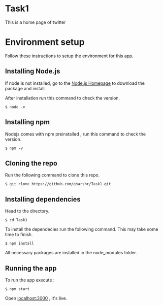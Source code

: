 # Task1

This is a home page of twitter

# Environment setup

Follow these instructions to setup the environment for this app.

## Installing Node.js

If node is not installed, go to the [Node.js Homepage](https://nodejs.org/en/) to download the package and install.

After installation run this command to check the version.
	
    $ node -v

## Installing npm

Nodejs comes with npm preinstalled , run this command to check the version.

	$ npm -v
    
## Cloning the repo

Run the following command to clone this repo.

	$ git clone https://github.com/gharshr/Task1.git
    
## Installing dependencies

Head to the directory.

	$ cd Task1

To install the dependecies run the following command. This may take some time to finish.

	$ npm install
    
All necessary packages are installed in the node_modules folder.

## Running the app

To run the app execute :

	$ npm start

Open [localhost:3000](localhost:3000) , it's live.
